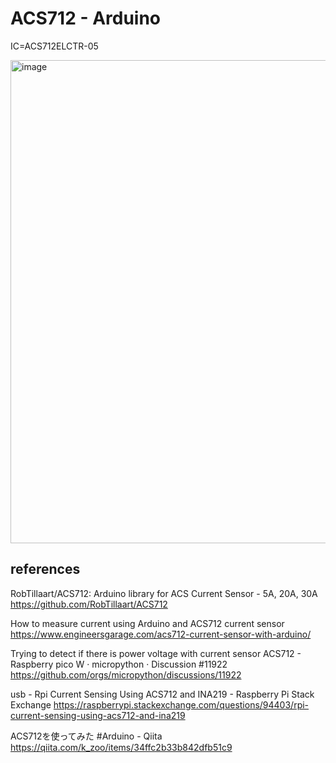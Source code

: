 # ACS712 - Arduino

IC=ACS712ELCTR-05

<img width="773" alt="image" src="https://github.com/user-attachments/assets/2d114cdf-5970-453e-b43a-e21870a3cb48" />

## references
RobTillaart/ACS712: Arduino library for ACS Current Sensor - 5A, 20A, 30A
https://github.com/RobTillaart/ACS712

How to measure current using Arduino and ACS712 current sensor
https://www.engineersgarage.com/acs712-current-sensor-with-arduino/

Trying to detect if there is power voltage with current sensor ACS712 - Raspberry pico W · micropython · Discussion #11922
https://github.com/orgs/micropython/discussions/11922

usb - Rpi Current Sensing Using ACS712 and INA219 - Raspberry Pi Stack Exchange
https://raspberrypi.stackexchange.com/questions/94403/rpi-current-sensing-using-acs712-and-ina219

ACS712を使ってみた #Arduino - Qiita
https://qiita.com/k_zoo/items/34ffc2b33b842dfb51c9
